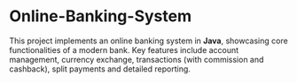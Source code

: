 # Online-Banking-System
This project implements an online banking system in **Java**, showcasing core functionalities of a modern bank. Key features include account management, currency exchange, transactions (with commission and cashback), split payments and detailed reporting.
